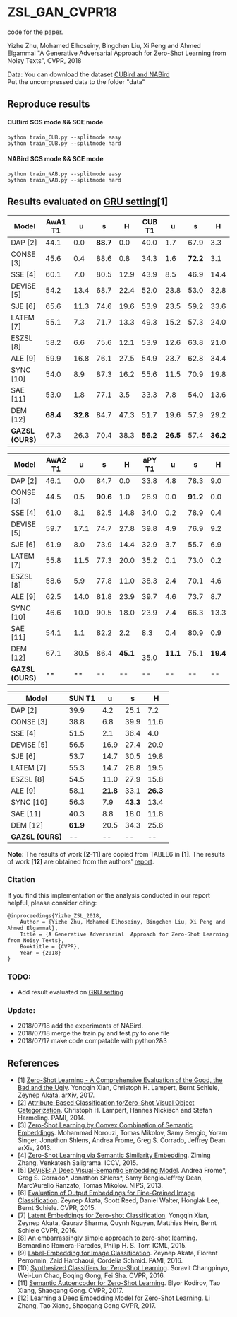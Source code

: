 # ZSL_GAN_CVPR18
code for the paper.

Yizhe Zhu, Mohamed Elhoseiny, Bingchen Liu, Xi Peng and Ahmed Elgammal
"A Generative Adversarial  Approach for Zero-Shot Learning from Noisy Texts", CVPR, 2018


Data:
You can download the dataset [CUBird and NABird](https://drive.google.com/open?id=1YUcYHgv4HceHOzza8OGzMp092taKAAq1)   
Put the uncompressed data to the folder "data"

## Reproduce results 
#### CUBird SCS mode && SCE mode
```shell
python train_CUB.py --splitmode easy
python train_CUB.py --splitmode hard
```

#### NABird SCS mode && SCE mode
```shell
python train_NAB.py --splitmode easy
python train_NAB.py --splitmode hard
```

## Results evaluated on [GRU setting](https://arxiv.org/abs/1707.00600)[1] 

| Model      |   AwA1 T1    |    u    |    s    |    H    |   CUB T1    |    u    |    s    |    H    |
|------------|---------|---------|---------|---------|---------|---------|---------|---------|
| DAP [2]      |   44.1  |   0.0   |   **88.7**  |   0.0   |   40.0  |   1.7   |   67.9  |   3.3   |
| CONSE [3]     |   45.6  |   0.4   |   88.6  |   0.8   |   34.3  |   1.6   |   **72.2**  |   3.1   |
| SSE [4]       |   60.1  |   7.0   |   80.5  |   12.9  |   43.9  |   8.5   |   46.9  |   14.4  |
| DEVISE [5]    |   54.2  |   13.4  |   68.7  |   22.4  |   52.0  |   23.8  |   53.0  |   32.8  |
| SJE [6]       |   65.6  |   11.3  |   74.6  |   19.6  |   53.9  |   23.5  |   59.2  |   33.6  |
| LATEM [7]     |   55.1  |   7.3   |   71.7  |   13.3  |   49.3  |   15.2  |   57.3  |   24.0  |
| ESZSL [8]     |   58.2  |   6.6   |   75.6  |   12.1  |   53.9  |   12.6  |   63.8  |   21.0  |
| ALE [9]       |   59.9  |   16.8  |   76.1  |   27.5  |   54.9  |   23.7  |   62.8  |   34.4  |
| SYNC [10]      |   54.0  |   8.9   |   87.3  |   16.2  |   55.6  |   11.5  |   70.9  |   19.8  |
| SAE [11]       |   53.0  |   1.8   |   77.1  |   3.5   |   33.3  |   7.8   |   54.0  |   13.6  |
| DEM [12]        | **68.4** | **32.8** | 84.7  |  47.3 | 51.7  |   19.6  |  57.9  |  29.2 |
| **GAZSL (OURS)** | 67.3 | 26.3 | 70.4  |  38.3 | **56.2**  |   **26.5**  |  57.4  |  **36.2** |

| Model      |   AwA2 T1    |    u    |    s    |    H    |   aPY T1    |    u    |    s    |    H    |
|------------|---------|---------|---------|---------|---------|---------|---------|---------|
| DAP [2]      |   46.1  |   0.0    |   84.7  |   0.0   |   33.8  |   4.8   |   78.3  |   9.0   |
| CONSE [3]     |   44.5  |   0.5   | **90.6**|   1.0   |   26.9  |   0.0   |**91.2** |   0.0   |
| SSE [4]       |   61.0  |   8.1   |   82.5  |   14.8  |   34.0  |   0.2   |   78.9  |   0.4   |
| DEVISE [5]    |   59.7  |   17.1  |   74.7  |   27.8  |   39.8  |   4.9   |   76.9  |   9.2   |
| SJE [6]       |   61.9  |   8.0   |   73.9  |   14.4  |   32.9  |   3.7   |   55.7  |   6.9   |
| LATEM [7]     |   55.8  |   11.5  |   77.3  |   20.0  |   35.2  |   0.1   |   73.0  |   0.2   |
| ESZSL [8]     |   58.6  |   5.9   |   77.8  |   11.0  |   38.3  |   2.4   |   70.1  |   4.6   |
| ALE [9]       |   62.5  |   14.0  |   81.8  |   23.9  |   39.7  |   4.6   |   73.7  |   8.7   |
| SYNC [10]     |   46.6  |   10.0  |   90.5  |   18.0  |   23.9  |   7.4   |   66.3  |   13.3  |
| SAE [11]      |   54.1  |   1.1   |   82.2  |   2.2   |   8.3   |   0.4   |   80.9  |   0.9   |
| DEM [12]           | 67.1 | 30.5 | 86.4 | **45.1**|   35.0  | **11.1**|  75.1   |**19.4** |
| **GAZSL (OURS)** | **--** | **--** | --  |  -- | --  |   --  |  --  |  -- |


| Model      |   SUN T1    |    u    |    s    |    H    |  
|------------|---------|---------|---------|---------|
| DAP [2]      |   39.9  |   4.2   |   25.1  |   7.2   | 
| CONSE [3]     |   38.8  |   6.8  |   39.9  |   11.6   |  
| SSE [4]       |   51.5 |   2.1  |   36.4 |   4.0  |   
| DEVISE [5]    |   56.5  |   16.9  |   27.4  |   20.9  |   
| SJE [6]       |   53.7  |   14.7  |   30.5  |   19.8  |  
| LATEM [7]     |   55.3  |   14.7  |   28.8  |   19.5  |  
| ESZSL [8]     |   54.5  |   11.0   |  27.9  |   15.8  |   
| ALE [9]       |   58.1  |   **21.8**  |   33.1  |   **26.3**  |   
| SYNC [10]      |   56.3  |   7.9   |   **43.3**  |   13.4  |  
| SAE [11] |  40.3  | 8.8 |18.0| 11.8  |  
| DEM [12]   | **61.9** | 20.5 | 34.3 |  25.6 | 
| **GAZSL (OURS)** | -- | -- | --  |  -- |

**Note:** The results of work **[2-11]** are copied from TABLE6 in **[1]**. The results of work **[12]** are obtained from the authors' [report](https://github.com/lzrobots/DeepEmbeddingModel_ZSL).
### Citation
If you find this implementation or the analysis conducted in our report helpful, please consider citing:
```
@inproceedings{Yizhe_ZSL_2018,  
    Author = {Yizhe Zhu, Mohamed Elhoseiny, Bingchen Liu, Xi Peng and Ahmed Elgammal},  
    Title = {A Generative Adversarial  Approach for Zero-Shot Learning from Noisy Texts},  
    Booktitle = {CVPR},  
    Year = {2018}  
}
```
### TODO:
* Add result evaluated on [GRU setting](https://arxiv.org/abs/1707.00600) 

### Update:
* 2018/07/18 add the experiments of NABird. 
* 2018/07/18 merge the train.py and test.py to one file  
* 2018/07/17 make code compatable with python2&3   
 
 
## References
- [1] [Zero-Shot Learning - A Comprehensive Evaluation of the Good, the Bad and the Ugly](https://arxiv.org/abs/1707.00600).
  Yongqin Xian, Christoph H. Lampert, Bernt Schiele, Zeynep Akata.
  arXiv, 2017.
- [2] [Attribute-Based Classification forZero-Shot Visual Object Categorization](https://cvml.ist.ac.at/papers/lampert-pami2013.pdf).
  Christoph H. Lampert, Hannes Nickisch and Stefan Harmeling.
  PAMI, 2014.
- [3] [Zero-Shot Learning by Convex Combination of Semantic Embeddings](https://arxiv.org/abs/1312.5650).
  Mohammad Norouzi, Tomas Mikolov, Samy Bengio, Yoram Singer, Jonathon Shlens, Andrea Frome, Greg S. Corrado, Jeffrey Dean.
  arXiv, 2013.
- [4] [Zero-Shot Learning via Semantic Similarity Embedding](https://arxiv.org/abs/1509.04767).
  Ziming Zhang, Venkatesh Saligrama.
  ICCV, 2015.
- [5] [DeViSE: A Deep Visual-Semantic Embedding Model](http://papers.nips.cc/paper/5204-devise-a-deep-visual-semantic-embedding-model.pdf).
  Andrea Frome*, Greg S. Corrado*, Jonathon Shlens*, Samy BengioJeffrey Dean, Marc’Aurelio Ranzato, Tomas Mikolov.
  NIPS, 2013.
- [6] [Evaluation of Output Embeddings for Fine-Grained Image Classification](https://arxiv.org/abs/1409.8403).
  Zeynep Akata, Scott Reed, Daniel Walter, Honglak Lee, Bernt Schiele.
  CVPR, 2015.
- [7] [Latent Embeddings for Zero-shot Classification](https://arxiv.org/abs/1603.08895).
  Yongqin Xian, Zeynep Akata, Gaurav Sharma, Quynh Nguyen, Matthias Hein, Bernt Schiele
  CVPR, 2016.
- [8] [An embarrassingly simple approach to zero-shot learning](http://proceedings.mlr.press/v37/romera-paredes15.pdf).
  Bernardino Romera-Paredes, Philip H. S. Torr.
  ICML, 2015.
- [9] [Label-Embedding for Image Classification](https://arxiv.org/abs/1503.08677).
  Zeynep Akata, Florent Perronnin, Zaid Harchaoui, Cordelia Schmid.
  PAMI, 2016.
- [10] [Synthesized Classifiers for Zero-Shot Learning](https://arxiv.org/abs/1603.00550).
  Soravit Changpinyo, Wei-Lun Chao, Boqing Gong, Fei Sha.
  CVPR, 2016.
- [11] [Semantic Autoencoder for Zero-Shot Learning](https://arxiv.org/abs/1704.08345).
  Elyor Kodirov, Tao Xiang, Shaogang Gong.
  CVPR, 2017.
- [12] [Learning a Deep Embedding Model for Zero-Shot Learning](https://arxiv.org/abs/1611.05088).
  Li Zhang, Tao Xiang, Shaogang Gong
  CVPR, 2017.
